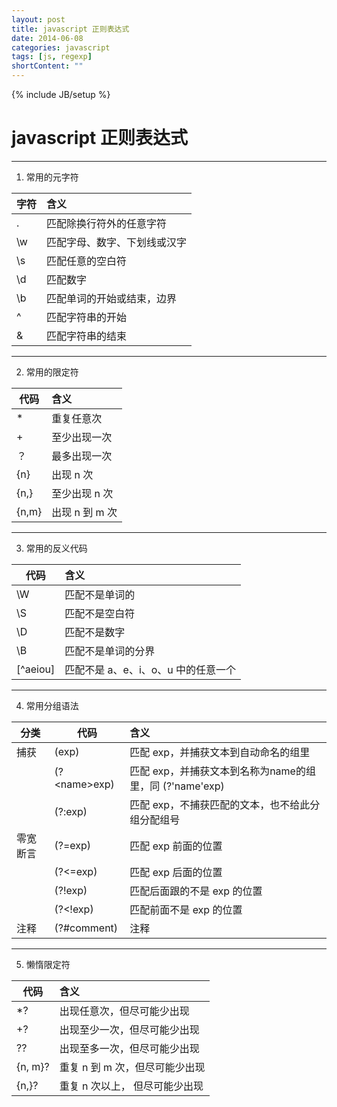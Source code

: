 ```yaml
---
layout: post
title: javascript 正则表达式
date: 2014-06-08
categories: javascript
tags: [js, regexp]
shortContent: ""
---
```

{% include JB/setup %}

# javascript 正则表达式
---

1. 常用的元字符

|字符|含义|
|---|:---|
|.|匹配除换行符外的任意字符|
|\w|匹配字母、数字、下划线或汉字|
|\s|匹配任意的空白符|
|\d|匹配数字|
|\b|匹配单词的开始或结束，边界|
|^|匹配字符串的开始|
|&|匹配字符串的结束|

---
2. 常用的限定符

|代码|含义|
|---|:---|
|*|重复任意次|
|+|至少出现一次|
|？|最多出现一次|
|{n}|出现 n 次|
|{n,}|至少出现 n 次|
|{n,m}|出现 n 到 m 次|


<!--break-->

---
3. 常用的反义代码

|代码|含义|
|---|:---|
|\W|匹配不是单词的|
|\S|匹配不是空白符|
|\D|匹配不是数字|
|\B|匹配不是单词的分界|
|[^aeiou]|匹配不是 a、e、i、o、u 中的任意一个|


---
4. 常用分组语法

|分类|代码|含义|
|---|---|:---|
|捕获|(exp)|匹配 exp，并捕获文本到自动命名的组里|
||(?\<name\>exp)|匹配 exp，并捕获文本到名称为name的组里，同 (?'name'exp)|
||(?:exp)|匹配 exp，不捕获匹配的文本，也不给此分组分配组号|
|零宽断言|(?=exp)|匹配 exp 前面的位置|
||(?<=exp)|匹配 exp 后面的位置|
||(?!exp)|匹配后面跟的不是 exp 的位置|
||(?\<\!exp)|匹配前面不是 exp 的位置|
|注释|(?#comment)|注释|

---
5. 懒惰限定符

|代码|含义|
|---|:---|
|*?|出现任意次，但尽可能少出现|
|+?|出现至少一次，但尽可能少出现|
|??|出现至多一次，但尽可能少出现|
|{n, m}?|重复 n 到 m 次，但尽可能少出现|
|{n,}?|重复 n 次以上， 但尽可能少出现|
















